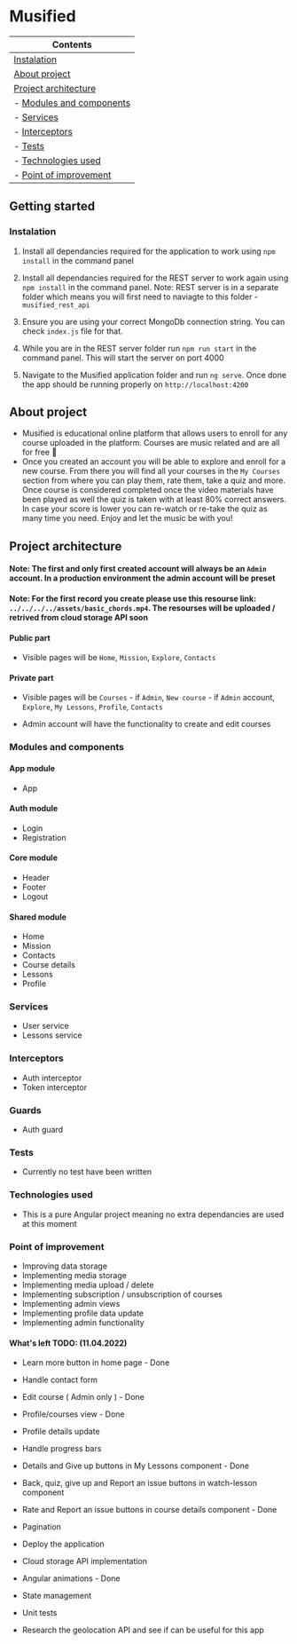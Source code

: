 # Musified

| Contents
|---
| [Instalation](#Instalation)
| [About project](#About-Project)
| [Project architecture](#Project-architecture)
| - [Modules and components](#Modules-and-components)
| - [Services](#Services)
| - [Interceptors](#Interceptors)
| - [Tests](#Tests)
| - [Technologies used](#Technologies-used)
| - [Point of improvement](#Point-of-improvement)


## Getting started

### Instalation

1. Install all dependancies required for the application to work using `npm install` in the command panel

2. Install all dependancies required for the REST server to work again using `npm install` in the command panel. Note: REST server is in a separate folder which means you will first need to naviagte to this folder - `musified_rest_api`

3. Ensure you are using your correct MongoDb connection string. You can check `index.js` file for that.

4. While you are in the REST server folder run `npm run start` in the command panel. This will start the server on port 4000

5. Navigate to the Musified application folder and run `ng serve`. Once done the app should be running properly on `http://localhost:4200`

## About project

- Musified is educational online platform that allows users to enroll for any course uploaded in the platform. Courses are music related and are all for free 🙂
- Once you created an account you will be able to explore and enroll for a new course. From there you will find all your courses in the `My Courses` section from where you can play them, rate them, take a quiz and more. Once course is considered completed once the video materials have been played as well the quiz is taken with at least 80% correct answers. In case your score is lower you can re-watch or re-take the quiz as many time you need. Enjoy and let the music be with you!

## Project architecture

#### Note: The first and only first created account will always be an `Admin` account. In a production environment the admin account will be preset

#### Note: For the first record you create please use this resourse link: `../../../../assets/basic_chords.mp4`. The resourses will be uploaded / retrived from cloud storage API soon


#### Public part
- Visible pages will be `Home`, `Mission`, `Explore`, `Contacts`

#### Private part
- Visible pages will be `Courses` - if `Admin`, `New course` - if `Admin` account, `Explore`, `My Lessons`, `Profile`, `Contacts`

- Admin account will have the functionality to create and edit courses

### Modules and components

#### App module
 * App

#### Auth module
 * Login
 * Registration

#### Core module
 * Header
 * Footer
 * Logout

#### Shared module
- Home
- Mission
- Contacts
- Course details
- Lessons
- Profile

### Services

- User service
- Lessons service

### Interceptors

- Auth interceptor
- Token interceptor

### Guards

- Auth guard

### Tests

- Currently no test have been written

### Technologies used

- This is a pure Angular project meaning no extra dependancies are used at this moment

### Point of improvement

- Improving data storage
- Implementing media storage
- Implementing media upload / delete
- Implementing subscription / unsubscription of courses
- Implementing admin views
- Implementing profile data update
- Implementing admin functionality

#### What's left TODO: (11.04.2022)
- Learn more button in home page - Done
- Handle contact form
- Edit course ( Admin only ) - Done
- Profile/courses view - Done
- Profile details update
- Handle progress bars
- Details and Give up buttons in My Lessons component - Done
- Back, quiz, give up and Report an issue buttons in watch-lesson component
- Rate and Report an issue buttons in course details component - Done
- Pagination

- Deploy the application
- Cloud storage API implementation
- Angular animations - Done
- State management
- Unit tests
- Research the geolocation API and see if can be useful for this app